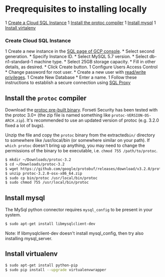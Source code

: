 # Preqrequisites to installing locally

  1 [Create a Cloud SQL Instance](#create-cloud-sql-instance)
  1 [Install the protoc compiler](#install-the-protoc-compiler)
  1 [Install mysql](#install-mysql-compiler)
  1 [Install virtalenv](#install-virtual-env)

### Create Cloud SQL Instance
  1 Create a new instance in the [SQL page of GCP console](https://console.cloud.google.com/sql).
    * Select second generation.
    * Specify Instance ID.
    * Select MySQL 5.7 version.
    * Select db-n1-standard-1 machine type.
    * Select 25GB storage capacity.
    * Fill in other details, as desired.
    * Click Create button.
  1 Configure Users Access Control
    * Change password for root user.
    * Create a new user with
      [read/write privileges](https://cloud.google.com/sql/docs/mysql/users?hl=en_US#privileges).
  1 Create New Database
    * Enter a name.
  1 Follow these instructions to establish a secure connection using
    [SQL Proxy](https://cloud.google.com/sql/docs/mysql-connect-proxy#connecting_mysql_client)

## Install the `protoc` compiler
Download the [protoc pre-built
binary](https://github.com/google/protobuf/releases). Forseti Security has been tested with
the protoc 3.0+ (the zip file is named something like
`protoc-VERSION-OS-ARCH.zip`). It's recommended to use an updated version of
protoc (e.g. 3.2.0 fixed a lot of bugs).

Unzip the file and copy the `protoc` binary from the extracted`bin/` directory
to somewhere like /usr/local/bin (or somewhere similar on your path). If `which
protoc` doesn't bring up anything, you may need to change the permissions of the
binary to be executable, i.e. `chmod 755 /path/to/protoc`.

```sh
$ mkdir ~/Downloads/protoc-3.2
$ cd ~/Downloads/protoc-3.2
$ wget https://github.com/google/protobuf/releases/download/v3.2.0/protoc-3.2.0-osx-x86_64.zip
$ unzip protoc-3.2.0-osx-x86_64.zip
$ sudo cp bin/protoc /usr/local/bin/protoc
$ sudo chmod 755 /usr/local/bin/protoc
```

## Install mysql
The MySql python connector requires `mysql_config` to be present in your system.

```sh
$ sudo apt-get install libmysqlclient-dev
```
Note: If libmysqlclient-dev doesn't install mysql_config, then try also installing mysql_server.

## Install virtualenv
```sh
$ sudo apt-get install python-pip
$ sudo pip install --upgrade virtualenvwrapper
```

